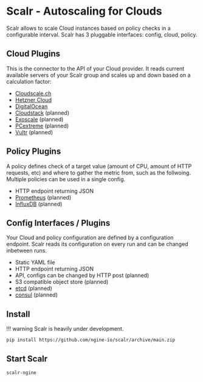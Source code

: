 # Scalr - Autoscaling for Clouds

Scalr allows to scale Cloud instances based on policy checks in a configurable interval. Scalr has 3 pluggable interfaces: config, cloud, policy.

## Cloud Plugins

This is the connector to the API of your Cloud provider. It reads current available servers of your Scalr group and scales up and down based on a calculation factor:

- [Cloudscale.ch](https://www.cloudscale.ch)
- [Hetzner Cloud](https://www.hetzner.com/cloud)
- [DigitalOcean](https://www.digitalocean.com)
- [Cloudstack](https://cloudstack.apache.org) (planned)
- [Exoscale](https://www.exoscale.com) (planned)
- [PCextreme](https://www.pcextreme.com) (planned)
- [Vultr](https://www.vultr.com) (planned)

## Policy Plugins

A policy defines check of a target value (amount of CPU, amount of HTTP requests, etc) and where to gather the metric from, such as the follwoing. Multiple policies can be used in a single config.

- HTTP endpoint returning JSON
- [Prometheus](https://prometheus.io) (planned)
- [InfluxDB](https://www.influxdata.com/) (planned)

## Config Interfaces / Plugins

Your Cloud and policy configuration are defined by a configuration endpoint. Scalr reads its configuration on every run and can be changed inbetween runs.

- Static YAML file
- HTTP endpoint returning JSON
- API, configs can be changed by HTTP post (planned)
- S3 compatible object store (planned)
- [etcd](https://etcd.io) (planned)
- [consul](https://www.consul.io) (planned)

## Install

!!! warning
    Scalr is heavily under development.

```shell
pip install https://github.com/ngine-io/scalr/archive/main.zip
```

## Start Scalr

```shell
scalr-ngine
```
